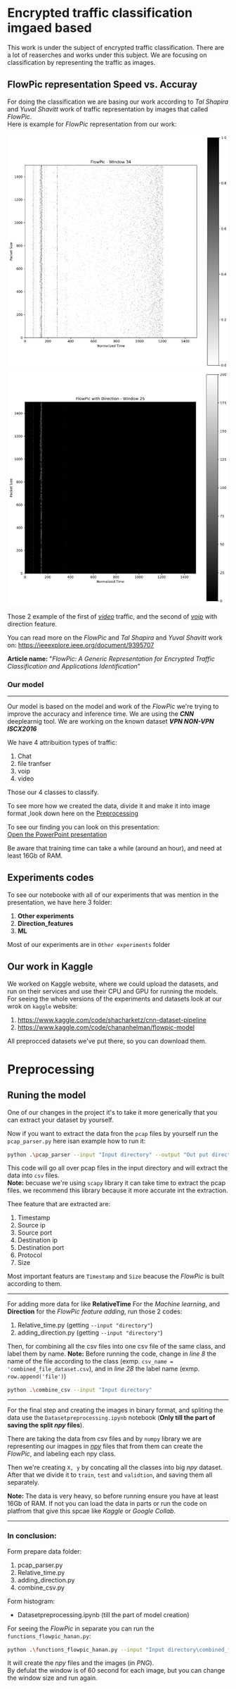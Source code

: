 # Encrypted traffic classification imgaed based
This work is under the subject of encrypted traffic classification. There are a lot of reaserches and works under this subject. We are focusing on classification by representing the traffic as images.
## FlowPic representation Speed vs. Accuray
For doing the classification we are basing our work according to *Tal Shapira* and *Yuval Shavitt* work of traffic representation by images that called *FlowPic*.  
Here is example for *FlowPic* representation from our work:

![video Image2](file_flowpic_window_34.png)
![voip direction](voip_with_direction.jpg)

Those 2 example of the first of <u>*video*</u> traffic, and the second of <u>*voip*</u> with direction feature.

You can read more on the *FlowPic* and *Tal Shapira* and *Yuval Shavitt* work on:
https://ieeexplore.ieee.org/document/9395707

**Article name:** "*FlowPic: A Generic Representation for Encrypted Traffic Classification and Applications Identification*"

### Our model
---
Our model is based on the model and work of the *FlowPic* we're trying to improve the accuracy and inference time.
We are using the ***CNN*** deeplearnig tool.
We are working on the known dataset ***VPN NON-VPN ISCX2016***

We have 4 attribuition types of traffic:  
1) Chat
2) file tranfser
3) voip
4) video

Those our 4 classes to classify.  

To see more how we created the data, divide it and make it into image format ,look down here on the 
[Preprocessing](#preprocessing)

To see our finding you can look on this presentation:  
[Open the PowerPoint presentation](FlowPic%20Speed%20vs%20Accuracy.pptx)  

Be aware that training time can take a while (around an hour), and need at least 16Gb of RAM.

## Experiments codes
To see our notebooke with all of our experiments that was mention in the presentation, we have here 3 folder:
1) **Other experiments**
2) **Direction_features**
3) **ML**

Most of our experiments are in `Other experiments` folder

## Our work in Kaggle
We worked on Kaggle website, where we could upload the datasets, and run on their services and use their CPU and GPU for running the models.  
For seeing the whole versions of the experiments and datasets look at our wrok on `kaggle` website:  
1. https://www.kaggle.com/code/shacharketz/cnn-dataset-pipeline
2. https://www.kaggle.com/code/chananhelman/flowpic-model

All preprocced datasets we've put there, so you can download them.


# Preprocessing

## Runing the model
One of our changes in the project it's to take it more generically that you can extract your dataset by yourself.

Now if you want to extract the data fron the `pcap` files by yourself run the `pcap_parser.py` here isan example how to run it:  
```bash
python .\pcap_parser --input "Input directory" --output "Out put directory"
```
This code will go all over pcap files in the input directory and will extract the data into `csv` files.  
**Note:** becuase we're using `scapy` library it can take time to extract the pcap files. we recommend this library because it more accurate int the extraction.

Thee feature that are extracted are:  
1. Timestamp
2. Source ip
3. Source port
4. Destination ip
5. Destination port
6. Protocol
7. Size

Most important featurs are `Timestamp` and `Size` beacuse the *FlowPic* is built according to them.

***
For adding more data for like **RelativeTime** For the *Machine learning*, and **Direction** for the *FlowPic feature adding*, run those 2 codes:
1. Relative_time.py (getting `--input "directory"`)
2. adding_direction.py (getting `--input "directory"`)

Then, for combining all the csv files into one csv file of the same class, and label them by name.
**Note:** Before running the code, change in *line 8* the name of the file according to the class (exmp. `csv_name = 'combined_file_dataset.csv`),
and in *line 28* the label name (exmp. `row.append('file')`)


```bash
python .\combine_csv --input "Input directory"
```
---
For the final step and creating the images in binary format, and spliting the data use the
`Datasetpreprocessing.ipynb` notebook (**Only till the part of saving the split *npy* files**).

There are taking the data from csv files and by `numpy` library we are representing our imagpes in <u>*npy*</u> files that from them can create the *FlowPic*, and labeling each npy class.  

Then we're creating `X, y` by concating all the classes into big *npy* dataset.  
After that we divide it to `train`, `test` and `validtion`, and saving them all separately.

**Note:** The data is very heavy, so before running ensure you have at least 16Gb of RAM. If not you can load the data in parts or run the code on platfrom that give this spcae like *Kaggle* or *Google Collab*.

***

### In conclusion:  
Form prepare data folder:  
1) pcap_parser.py
2) Relative_time.py
3) adding_direction.py
4) combine_csv.py

Form histogram:
* Datasetpreprocessing.ipynb (till the part of model creation)



For seeing the *FlowPic* in separate you can run the `functions_flowpic_hanan.py`:

```bash
python .\functions_flowpic_hanan.py --input "Input directory\combined_file.csv" --output "Out put directory"
```
It will create the *npy* files and the images (in *PNG*).  
 By defulat the window is of 60 second for each image, but you can change the window size and run again.
